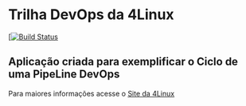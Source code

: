 # Trilha DevOps da 4Linux

<!-- Altere a Flag abaixo com sua URL do Travis -->
[[![Build Status](https://travis-ci.org/geraldo1984/DevOpsLab-HelloWorld.svg?branch=master)](https://travis-ci.org/geraldo1984/DevOpsLab-HelloWorld)

## Aplicação criada para exemplificar o Ciclo de uma PipeLine DevOps


Para maiores informações acesse o [Site da 4Linux](https://www.4linux.com.br/cursos/devops)
